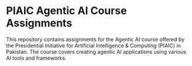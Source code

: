 # PIAIC Agentic AI Course Assignments

This repository contains assignments for the Agentic AI course offered by the Presidential Initiative for Artificial Intelligence & Computing (PIAIC) in Pakistan. The course covers creating agentic AI applications using various AI tools and frameworks.